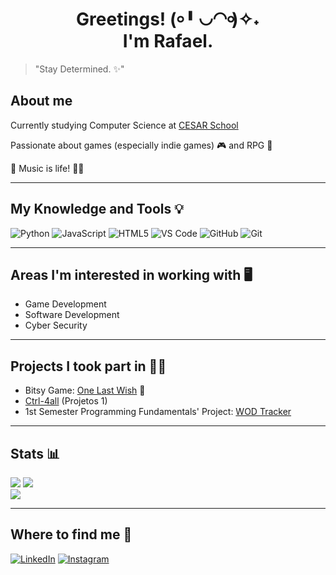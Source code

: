 <h1 align='center'> 
  Greetings! (৹╹◡◠৹)✧˖</br>I'm Rafael.
</h1>

> "Stay Determined. ✨"

## About me

Currently studying Computer Science at [CESAR School](https://www.cesar.school/)

Passionate about games (especially indie games) 🎮 and RPG 🎲

🎵 Music is life! 🎹🩵

---

## My Knowledge and Tools 💡

![Python](https://img.shields.io/badge/python-3670A0?style=for-the-badge&logo=python&logoColor=ffdd54)
![JavaScript](https://img.shields.io/badge/javascript-%23323330.svg?style=for-the-badge&logo=javascript&logoColor=%23F7DF1E)
![HTML5](https://img.shields.io/badge/html5-%23E34F26.svg?style=for-the-badge&logo=html5&logoColor=white)
![VS Code](https://img.shields.io/badge/VS%20Code-007acc?style=for-the-badge&logo=visual-studio-code&logoColor=white)
![GitHub](https://img.shields.io/badge/github-%23121011.svg?style=for-the-badge&logo=github&logoColor=white)
![Git](https://img.shields.io/badge/git-%23F05033.svg?style=for-the-badge&logo=git&logoColor=white)

---

## Areas I'm interested in working with 🖥️

- Game Development
- Software Development
- Cyber Security

---

## Projects I took part in 👨‍💻

- Bitsy Game: [One Last Wish](https://rafa-cappetta.itch.io/one-last-wish) 👻
- [Ctrl-4all](https://github.com/Marcelomenezes07/projeto-ctrl4all) (Projetos 1)
- 1st Semester Programming Fundamentals' Project: [WOD Tracker](https://github.com/kururin-DOT/Crossfit)

---

## Stats 📊

![](https://github-readme-stats.vercel.app/api?username=RafaCappetta&theme=tokyonight&show_icons=true&count_private=true&include_all_commits=true)
![](https://github-readme-stats.vercel.app/api/top-langs/?username=RafaCappetta&theme=tokyonight&include_all_commits=true&count_private=true&layout=compact)<br/>
![](https://nirzak-streak-stats.vercel.app/?user=RafaCappetta&theme=tokyonight&hide_border=false)

---

## Where to find me 🤔

[![LinkedIn](https://img.shields.io/badge/LinkedIn-0077B5?style=for-the-badge&logo=linkedin&logoColor=white)](www.linkedin.com/in/rafa-chiappetta-barboza/)
[![Instagram](https://img.shields.io/badge/Instagram-E4405F?style=for-the-badge&logo=instagram&logoColor=white)](https://www.instagram.com/rafa_chiappetta/)
